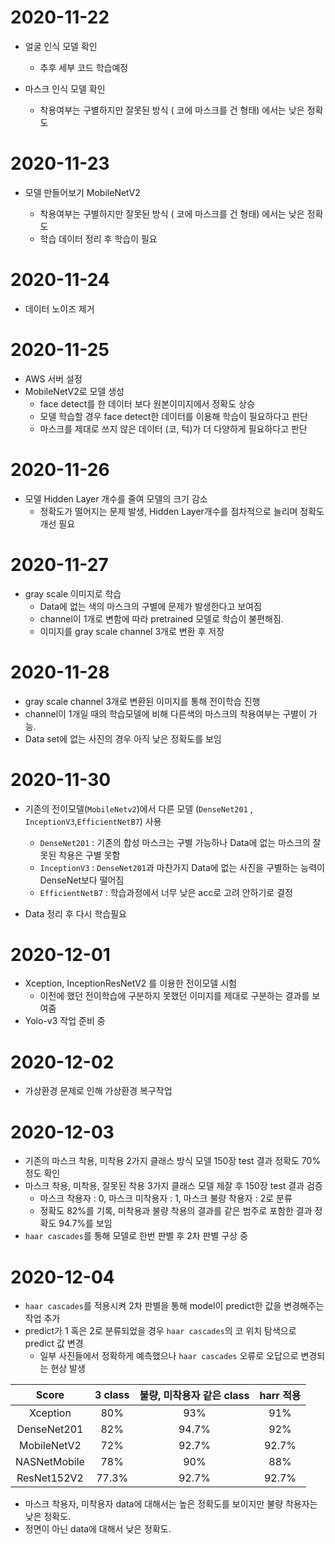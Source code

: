 # 2020-11-22

* 얼굴 인식 모델 확인

  * 추후 세부 코드 학습예정

* 마스크 인식 모델 확인

  * 착용여부는 구별하지만 잘못된 방식 ( 코에 마스크를 건 형태) 에서는 낮은 정확도

# 2020-11-23
* 모델 만들어보기 MobileNetV2

  *  착용여부는 구별하지만 잘못된 방식 ( 코에 마스크를 건 형태) 에서는 낮은 정확도
  *  학습 데이터 정리 후 학습이 필요
  

# 2020-11-24

* 데이터 노이즈 제거

# 2020-11-25

* AWS 서버 설정
* MobileNetV2로 모델 생성
  * face detect를 한 데이터 보다 원본이미지에서 정확도 상승
  * 모델 학습할 경우 face detect한 데이터를 이용해 학습이 필요하다고 판단
  * 마스크를 제대로 쓰지 않은 데이터 (코, 턱)가 더 다양하게 필요하다고 판단

# 2020-11-26

* 모델 Hidden Layer 개수를 줄여 모델의 크기 감소
  * 정확도가 떨어지는 문제 발생, Hidden Layer개수를 점차적으로 늘리며 정확도 개선 필요

# 2020-11-27

* gray scale 이미지로 학습
  * Data에 없는 색의 마스크의 구별에 문제가 발생한다고 보여짐
  * channel이 1개로 변함에 따라 pretrained 모델로 학습이 불편해짐.
  * 이미지를 gray scale channel 3개로 변환 후 저장 

# 2020-11-28

*  gray scale channel 3개로 변환된 이미지를 통해 전이학습 진행
  * channel이 1개일 때의 학습모델에 비해 다른색의 마스크의 착용여부는 구별이 가능.
  * Data set에 없는 사진의 경우 아직 낮은 정확도를 보임

# 2020-11-30

* 기존의 전이모델(`MobileNetv2`)에서 다른 모델 (`DenseNet201` , `InceptionV3`,`EfficientNetB7`) 사용
  * `DenseNet201` : 기존의 합성 마스크는 구별 가능하나 Data에 없는 마스크의 잘못된 착용은 구별 못함
  * `InceptionV3` :  `DenseNet201`과 마찬가지 Data에 없는 사진을 구별하는 능력이 DenseNet보다 떨어짐
  * `EfficientNetB7` : 학습과정에서 너무 낮은 acc로 고려 안하기로 결정

* Data 정리 후 다시 학습필요

# 2020-12-01

* Xception, InceptionResNetV2 를 이용한 전이모델 시험
  * 이전에 했던 전이학습에 구분하지 못했던 이미지를 제대로 구분하는 결과를 보여줌
* Yolo-v3 작업 준비 중

# 2020-12-02

* 가상환경 문제로 인해 가상환경 복구작업

# 2020-12-03

* 기존의 마스크 착용, 미착용 2가지 클래스 방식 모델 150장 test 결과 정확도 70% 정도 확인
* 마스크 착용, 미착용, 잘못된 착용 3가지 클래스 모델 제잘 후 150장 test 결과 검증
  * 마스크 착용자  : 0,    마스크 미착용자 : 1,  마스크 불량 착용자 : 2로 분류     
  * 정확도 82%를 기록,  미착용과 불량 착용의 결과를 같은 범주로 포함한 결과 정확도 94.7%를 보임 
* `haar cascades`를 통해 모델로 한번 판별 후 2차 판별 구상 중 

# 2020-12-04

* `haar cascades`를 적용시켜 2차 판별을 통해 model이 predict한 값을 변경해주는 작업 추가
* predict가 1 혹은 2로 분류되었을 경우 `haar cascades`의 코 위치 탐색으로 predict 값 변경
  * 일부 사진들에서 정확하게 예측했으나 `haar cascades` 오류로 오답으로 변경되는 현상 발생

|    Score     | 3 class | 불량, 미착용자 같은 class | harr 적용 |
| :----------: | :-----: | :-----------------------: | :-------: |
|   Xception   |   80%   |            93%            |    91%    |
| DenseNet201  |   82%   |           94.7%           |    92%    |
| MobileNetV2  |   72%   |           92.7%           |   92.7%   |
| NASNetMobile |   78%   |            90%            |    88%    |
| ResNet152V2  |  77.3%  |           92.7%           |   92.7%   |

* 마스크 착용자, 미착용자 data에 대해서는 높은 정확도를 보이지만 불량 착용자는 낮은 정확도.
* 정면이 아닌 data에 대해서 낮은 정확도.